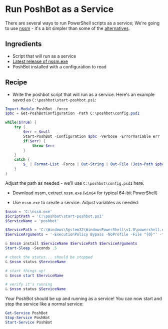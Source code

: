 # Run PoshBot as a Service

There are several ways to run PowerShell scripts as a service; We're going to use [nssm](https://nssm.cc/) - it's a bit simpler than some of the [alternatives](https://msdn.microsoft.com/en-us/magazine/mt703436.aspx).

## Ingredients

* Script that will run as a service
* [Latest release of nssm.exe](https://nssm.cc/download)
* PoshBot installed with a configuration to read

## Recipe

* Write the poshbot script that will run as a service.  Here's an example saved as `C:\poshbot\start-poshbot.ps1`:

```powershell
Import-Module PoshBot -force
$pbc = Get-PoshBotConfiguration -Path C:\poshbot\config.psd1

while($True) {
    try {
        $err = $null
        Start-PoshBot -Configuration $pbc -Verbose -ErrorVariable err
        if($err) {
            throw $err
        }
    }
    catch {
        $_ | Format-List -Force | Out-String | Out-File (Join-Path $pbc.LogDirectory Service.Error)
    }
}
```

Adjust the path as needed - we'll use `C:\poshbot\config.psd1` here.

* Download nssm, extract `nssm.exe` (`win64` for typical 64-bit PowerShell)

* Use `nssm.exe` to create a service.  Adjust variables as needed:

```powershell
$nssm = 'C:\nssm.exe'
$ScriptPath = 'C:\poshbot\start-poshbot.ps1'
$ServiceName = 'poshbot'

$ServicePath = 'C:\Windows\System32\WindowsPowerShell\v1.0\powershell.exe'
$ServiceArguments = '-ExecutionPolicy Bypass -NoProfile -File "{0}"' -f $ScriptPath

& $nssm install $ServiceName $ServicePath $ServiceArguments
Start-Sleep -Seconds .5

# check the status... should be stopped
& $nssm status $ServiceName

# start things up!
& $nssm start $ServiceName

# verify it's running
& $nssm status $ServiceName
```

Your PoshBot should be up and running as a service!  You can now start and stop the service like a normal service:

```powershell
Get-Service PoshBot
Stop-Service PoshBot
Start-Service PoshBot
```
